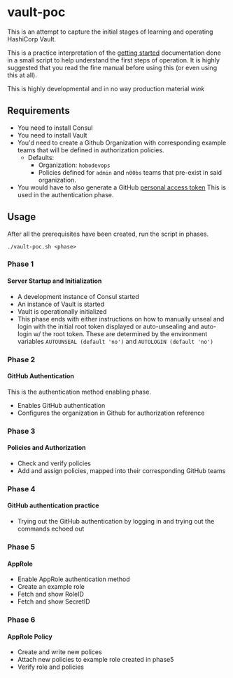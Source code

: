 # vault-poc
This is an attempt to capture the initial stages of learning and
operating HashiCorp Vault.

This is a practice interpretation of the [getting
started](https://www.vaultproject.io/intro/getting-started/install.html)
documentation done in a small script to help understand the first steps of
operation. It is highly suggested that you read the fine manual before
using this (or even using this at all).

This is highly developmental and in no way production material *wink*

Requirements
------------
- You need to install Consul
- You need to install Vault
- You'd need to create a Github Organization with corresponding example
  teams that will be defined in authorization policies.
  - Defaults:
      - Organization: `hobodevops`
      - Policies defined for `admin` and `n00bs` teams that pre-exist in said organization.
- You would have to also generate a GitHub [personal access
  token](https://help.github.com/articles/creating-a-personal-access-token-for-the-command-line)
  This is used in the authentication phase.

Usage
-----
After all the prerequisites have been created, run the script in phases.

```
./vault-poc.sh <phase>
```

### Phase 1
#### Server Startup and Initialization
- A development instance of Consul started
- An instance of Vault is started
- Vault is operationally initialized
- This phase ends with either instructions on how to manually unseal
  and  login with the initial root token displayed or auto-unsealing
  and auto-login w/ the root token. These are determined by the
  environment variables `AUTOUNSEAL (default 'no')` and `AUTOLOGIN
  (default 'no')`

### Phase 2
#### GitHub Authentication
This is the authentication method enabling phase.
- Enables GitHub authentication
- Configures the organization in Github for authorization reference

### Phase 3
#### Policies and Authorization
- Check and verify policies
- Add and assign policies, mapped into
  their corresponding GitHub teams

### Phase 4
#### GitHub authentication practice
- Trying out the GitHub authentication by logging in and trying
out the commands echoed out

### Phase 5
#### AppRole
- Enable AppRole authentication method
- Create an example role
- Fetch and show RoleID
- Fetch and show SecretID

### Phase 6
#### AppRole Policy
- Create and write new polices
- Attach new policies to example role created in phase5
- Verify role and policies

